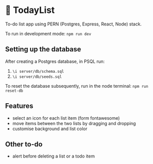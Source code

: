 # 📝 TodayList

To-do list app using PERN (Postgres, Express, React, Node) stack.

To run in development mode: `npm run dev`

## Setting up the database

After creating a Postgres database, in PSQL run:

1. `\i server/db/schema.sql`
2. `\i server/db/seeds.sql`

To reset the database subsequently, run in the node terminal: `npm run reset-db`

## Features

- select an icon for each list item (form fontawesome)
- move items between the two lists by dragging and dropping
- customise background and list color

## Other to-do

- alert before deleting a list or a todo item
